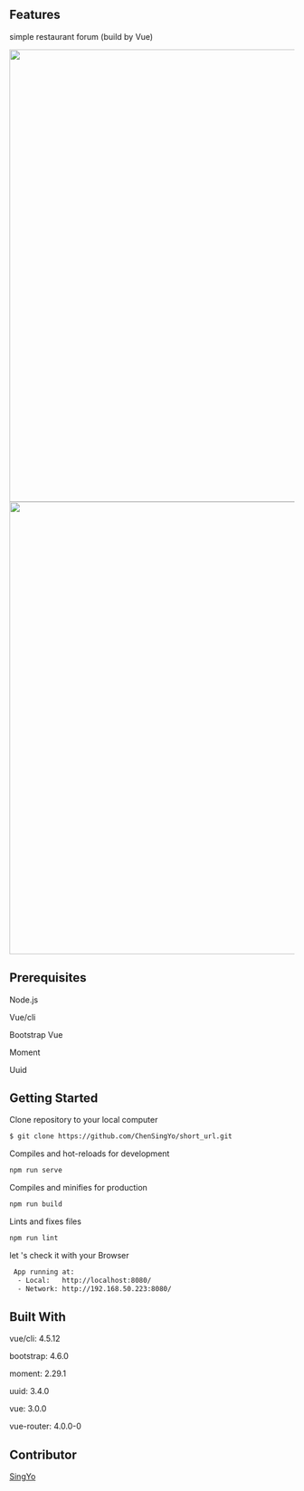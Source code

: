 ## **Features**

simple restaurant forum (build by Vue)

<img width="800" alt="" src="https://upload.cc/i1/2021/04/10/KGoTtN.png">
<img width="800" alt="" src="https://upload.cc/i1/2021/04/10/hqwSIT.png">

## Prerequisites

Node.js

Vue/cli

Bootstrap Vue

Moment

Uuid


## **Getting Started**

Clone repository to your local computer

```bash
$ git clone https://github.com/ChenSingYo/short_url.git
```

Compiles and hot-reloads for development
```bash
npm run serve
```

Compiles and minifies for production
```bash
npm run build
```

Lints and fixes files
```bash
npm run lint
```

let 's check it with your Browser
```bash
 App running at:
  - Local:   http://localhost:8080/ 
  - Network: http://192.168.50.223:8080/
```

## **Built With**

vue/cli: 4.5.12

bootstrap: 4.6.0

moment: 2.29.1

uuid: 3.4.0

vue: 3.0.0

vue-router: 4.0.0-0


## Contributor

[SingYo](https://github.com/ChenSingYo)
